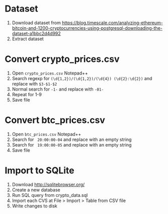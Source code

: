 # Dataset

1. Download dataset from https://blog.timescale.com/analyzing-ethereum-bitcoin-and-1200-cryptocurrencies-using-postgresql-downloading-the-dataset-a1bbc2d4d992
2. Extract dataset

# Convert crypto_prices.csv

1. Open `crypto_prices.csv` Notepad++
2. Search regexp for `(\d{1,2})/(\d{1,2})/(\d{4}) (\d{2}:\d{2})` and replace with `$3-$1-$2`
3. Normal search for `-1-` and replace with `-01-`
4. Repeat for 1-9
5. Save file 

# Convert btc_prices.csv

1. Open `btc_prices.csv` Notepad++
2. Search for ` 20:00:00-04` and replace with an empty string
3. Search for ` 19:00:00-05` and replace with an empty string
4. Save file 

# Import to SQLite

1. Download http://sqlitebrowser.org/
2. Create a new database
3. Run SQL query from crypto_data.sql
4. Import each CVS at File > Import > Table from CSV file
5. Write changes to disk 